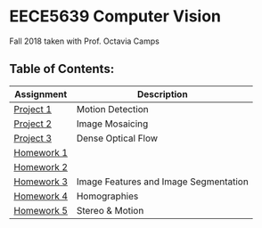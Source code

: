 # EECE5639 Computer Vision  
Fall 2018 taken with Prof. Octavia Camps   

## Table of Contents:
|Assignment                   |Description                          |
|-----------------------------|-------------------------------------|
|[Project 1][p1]              |Motion Detection                     |
|[Project 2][p2]              |Image Mosaicing                      |
|[Project 3][p3]              |Dense Optical Flow                   |
|[Homework 1][hw1]            |                                     |
|[Homework 2][hw2]            |                                     |
|[Homework 3][hw3]            |Image Features and Image Segmentation|
|[Homework 4][hw4]            |Homographies                         |
|[Homework 5][hw5]            |Stereo & Motion                      |


[hw1]: ./Homework-1
[hw2]: ./Homework-2
[hw3]: ./Homework-3
[hw4]: ./Homework-4
[hw5]: ./Homework-5
[p1]: ./Project-1
[p2]: ./Project-2
[p3]: ./Project-3
